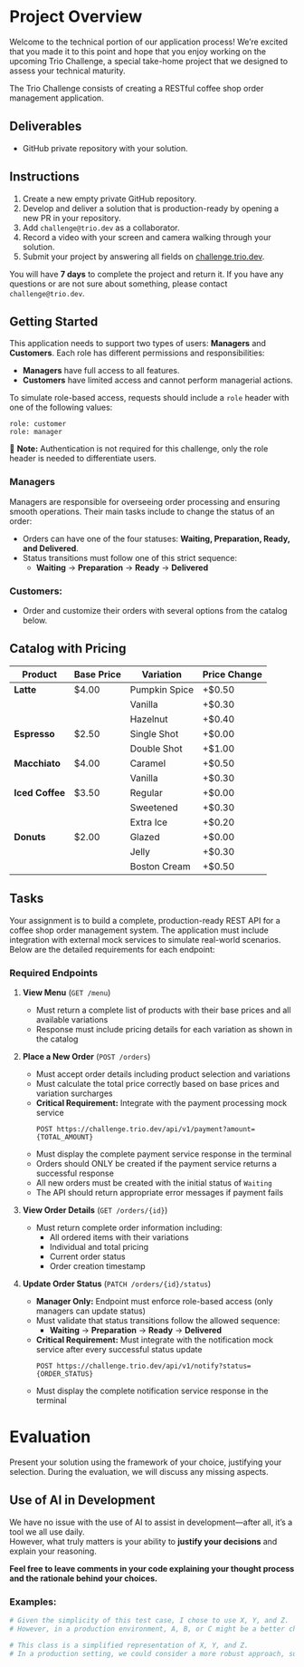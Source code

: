 # Project Overview

Welcome to the technical portion of our application process! We’re excited that you made it to this point and hope that you enjoy working on the upcoming Trio Challenge, a special take-home project that we designed to assess your technical maturity.

The Trio Challenge consists of creating a RESTful coffee shop order management application.

## Deliverables
- GitHub private repository with your solution.

## Instructions
1. Create a new empty private GitHub repository.
2. Develop and deliver a solution that is production-ready by opening a new PR in your repository.
3. Add `challenge@trio.dev` as a collaborator.
4. Record a video with your screen and camera walking through your solution.
5. Submit your project by answering all fields on [challenge.trio.dev](https://challenge.trio.dev).

You will have **7 days** to complete the project and return it. If you have any questions or are not sure about something, please contact `challenge@trio.dev`.

## Getting Started

This application needs to support two types of users: **Managers** and **Customers**. Each role has different permissions and responsibilities:

- **Managers** have full access to all features.
- **Customers** have limited access and cannot perform managerial actions.

To simulate role-based access, requests should include a `role` header with one of the following values:

```
role: customer
role: manager
```

🔹 **Note:** Authentication is not required for this challenge, only the role header is needed to differentiate users.


### **Managers**
Managers are responsible for overseeing order processing and ensuring smooth operations. Their main tasks include to change the status of an order:

- Orders can have one of the four statuses: **Waiting, Preparation, Ready, and Delivered**.
- Status transitions must follow one of this strict sequence:
  - **Waiting** → **Preparation** → **Ready** → **Delivered**

### Customers:
- Order and customize their orders with several options from the catalog below.

## Catalog with Pricing

| Product        | Base Price | Variation       | Price Change |
|---------------|------------|----------------|--------------|
| **Latte**     | $4.00      | Pumpkin Spice  | +$0.50       |
|               |            | Vanilla        | +$0.30       |
|               |            | Hazelnut       | +$0.40       |
| **Espresso**  | $2.50      | Single Shot    | +$0.00       |
|               |            | Double Shot    | +$1.00       |
| **Macchiato** | $4.00      | Caramel        | +$0.50       |
|               |            | Vanilla        | +$0.30       |
| **Iced Coffee** | $3.50    | Regular        | +$0.00       |
|               |            | Sweetened      | +$0.30       |
|               |            | Extra Ice      | +$0.20       |
| **Donuts**     | $2.00      | Glazed         | +$0.00       |
|               |            | Jelly          | +$0.30       |
|               |            | Boston Cream   | +$0.50       |

## Tasks

Your assignment is to build a complete, production-ready REST API for a coffee shop order management system. The application must include integration with external mock services to simulate real-world scenarios. Below are the detailed requirements for each endpoint:

### Required Endpoints

1. **View Menu** (`GET /menu`)
   - Must return a complete list of products with their base prices and all available variations
   - Response must include pricing details for each variation as shown in the catalog

2. **Place a New Order** (`POST /orders`)
   - Must accept order details including product selection and variations
   - Must calculate the total price correctly based on base prices and variation surcharges
   - **Critical Requirement:** Integrate with the payment processing mock service
     ```http
     POST https://challenge.trio.dev/api/v1/payment?amount={TOTAL_AMOUNT}
     ```
   - Must display the complete payment service response in the terminal
   - Orders should ONLY be created if the payment service returns a successful response
   - All new orders must be created with the initial status of `Waiting`
   - The API should return appropriate error messages if payment fails

3. **View Order Details** (`GET /orders/{id}`)
   - Must return complete order information including:
     - All ordered items with their variations
     - Individual and total pricing
     - Current order status
     - Order creation timestamp

4. **Update Order Status** (`PATCH /orders/{id}/status`)
   - **Manager Only:** Endpoint must enforce role-based access (only managers can update status)
   - Must validate that status transitions follow the allowed sequence:
     - **Waiting** → **Preparation** → **Ready** → **Delivered**
   - **Critical Requirement:** Must integrate with the notification mock service after every successful status update
     ```http
     POST https://challenge.trio.dev/api/v1/notify?status={ORDER_STATUS}
     ```
   - Must display the complete notification service response in the terminal

# Evaluation

Present your solution using the framework of your choice, justifying your selection. During the evaluation, we will discuss any missing aspects.

## **Use of AI in Development**  

We have no issue with the use of AI to assist in development—after all, it’s a tool we all use daily.  
However, what truly matters is your ability to **justify your decisions** and explain your reasoning.  

**Feel free to leave comments in your code explaining your thought process and the rationale behind your choices.**  

### **Examples:**  

```python
# Given the simplicity of this test case, I chose to use X, Y, and Z.  
# However, in a production environment, A, B, or C might be a better choice.  

# This class is a simplified representation of X, Y, and Z.  
# In a production setting, we could consider a more robust approach, such as A, B, or C. 
